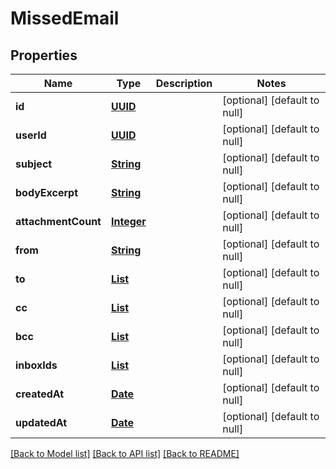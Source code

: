 # MissedEmail
## Properties

Name | Type | Description | Notes
------------ | ------------- | ------------- | -------------
**id** | [**UUID**](UUID) |  | [optional] [default to null]
**userId** | [**UUID**](UUID) |  | [optional] [default to null]
**subject** | [**String**](string) |  | [optional] [default to null]
**bodyExcerpt** | [**String**](string) |  | [optional] [default to null]
**attachmentCount** | [**Integer**](integer) |  | [optional] [default to null]
**from** | [**String**](string) |  | [optional] [default to null]
**to** | [**List**](string) |  | [optional] [default to null]
**cc** | [**List**](string) |  | [optional] [default to null]
**bcc** | [**List**](string) |  | [optional] [default to null]
**inboxIds** | [**List**](UUID) |  | [optional] [default to null]
**createdAt** | [**Date**](DateTime) |  | [optional] [default to null]
**updatedAt** | [**Date**](DateTime) |  | [optional] [default to null]

[[Back to Model list]](../README#documentation-for-models) [[Back to API list]](../README#documentation-for-api-endpoints) [[Back to README]](../README)

